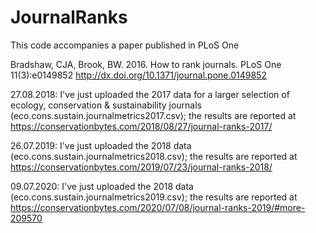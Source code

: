 # JournalRanks
This code accompanies a paper published in PLoS One

Bradshaw, CJA, Brook, BW. 2016. How to rank journals. PLoS One 11(3):e0149852 http://dx.doi.org/10.1371/journal.pone.0149852

27.08.2018: I've just uploaded the 2017 data for a larger selection of ecology, conservation & sustainability journals (eco.cons.sustain.journalmetrics2017.csv); the results are reported at https://conservationbytes.com/2018/08/27/journal-ranks-2017/

26.07.2019: I've just uploaded the 2018 data (eco.cons.sustain.journalmetrics2018.csv); the results are reported at https://conservationbytes.com/2019/07/23/journal-ranks-2018/

09.07.2020: I've just uploaded the 2018 data (eco.cons.sustain.journalmetrics2019.csv); the results are reported at https://conservationbytes.com/2020/07/08/journal-ranks-2019/#more-209570
